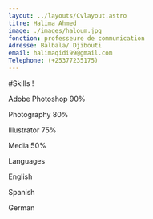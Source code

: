 ```yaml
---
layout: ../layouts/Cvlayout.astro
titre: Halima Ahmed
image: ./images/haloum.jpg
fonction: professeure de communication
Adresse: Balbala/ Djibouti
email: halimaqidi99@gmail.com
Telephone: (+25377235175)
---
```


#Skills !

Adobe Photoshop
90%

Photography
80%

Illustrator
75%

Media
50%

Languages

English

Spanish

German
